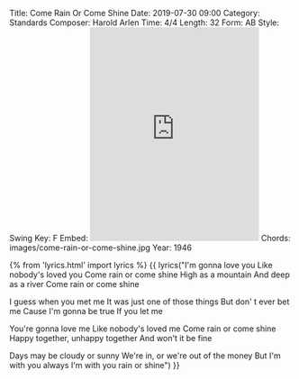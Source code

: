 Title: Come Rain Or Come Shine
Date: 2019-07-30 09:00
Category: Standards
Composer: Harold Arlen
Time: 4/4
Length: 32
Form: AB
Style: Swing
Key: F
Embed: <iframe src="https://open.spotify.com/embed/user/thatdavidmiller/playlist/1IPW8zuGBtoqtARpEQy2J7" width="300" height="380" frameborder="0" allowtransparency="true" allow="encrypted-media"></iframe>
Chords: images/come-rain-or-come-shine.jpg
Year: 1946

{% from 'lyrics.html' import lyrics %}
{{ lyrics("I'm gonna love you
Like nobody's loved you
Come rain or come shine
High as a mountain
And deep as a river
Come rain or come shine

I guess when you met me
It was just one of those things
But don' t ever bet me
Cause I'm gonna be true
If you let me

You're gonna love me
Like nobody's loved me
Come rain or come shine
Happy together, unhappy together
And won't it be fine

Days may be cloudy or sunny
We're in, or we're out of the money
But I'm with you always
I'm with you rain or shine") }}
